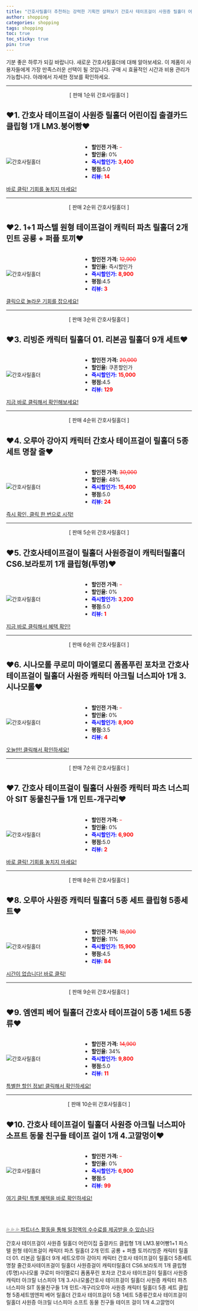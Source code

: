 ```yaml
---
title: "간호사릴홀더 추천하는 강력한 기획전 살펴보기 간호사 테이프걸이 사원증 릴홀더 어린이집"
author: shopping
categories: shopping
tags: shopping
toc: true
toc_sticky: true
pin: true
---
```

기분 좋은 하루가 되길 바랍니다. 새로운 간호사릴홀더에 대해 알아보세요. 이 제품이 사용자들에게 가장 만족스러운 선택이 될 것입니다. 구매 시 효율적인 시간과 비용 관리가 가능합니다. 아래에서 자세한 정보를 확인하세요.

---
<p class="toplist" style="margin: 0 auto; display: block; width: fit-content;">[ 판매 1순위 간호사릴홀더 ]</p>

<h2><strong>❤️1. 간호사 테이프걸이 사원증 릴홀더 어린이집 출결카드 클립형 1개 LM3.붕어빵❤️</strong></h2>

<div style="display: flex; align-items: center;">
    <div style="flex: 0.4;">
        <img src="https://thumbnail9.coupangcdn.com/thumbnails/remote/230x230ex/image/vendor_inventory/b721/827aa6fe0e4b7331755f5a13832867b62b99dfe8383abfb25efb9d64d808.jpeg" alt="간호사릴홀더" style="max-width: 100%;">
    </div>
    <div style="flex: 0.6; margin-left: 10px;">
        <ul>
            <li><strong>할인전 가격:</strong> <del style="color: red;">-</del></li>
            <li><strong>할인율:</strong> 0%</li>
            <li><span style='color:blue'><strong>즉시할인가:</strong></span> <span style='color:red'><strong>3,400</strong></span></li>
            <li><strong>평점:</strong>5.0</li>
            <li><span style='color:blue'><strong>리뷰:</strong></span> <span style='color:red'><strong>14</strong></span></li>
        </ul>
    </div>
</div>
<div class="center">
    <a href="https://selin100587001.github.io?lptag=AF9450613&subid=githubio&pageKey=8005105599&traceid=V0-153&itemId=22311258107&vendorItemId=89356678077" class="myButton">
        바로 클릭! 기회를 놓치지 마세요!
    </a>
</div>


---
<p class="toplist" style="margin: 0 auto; display: block; width: fit-content;">[ 판매 2순위 간호사릴홀더 ]</p>

<h2><strong>❤️2. 1+1 파스텔 원형 테이프걸이 캐릭터 파츠 릴홀더 2개 민트 공룡 + 퍼플 토끼❤️</strong></h2>

<div style="display: flex; align-items: center;">
    <div style="flex: 0.4;">
        <img src="https://thumbnail10.coupangcdn.com/thumbnails/remote/230x230ex/image/vendor_inventory/32f1/cdc3ce542ed5c5920e6cfa14a45adc502eabb653ca7c32adc49c4450eea1.jpg" alt="간호사릴홀더" style="max-width: 100%;">
    </div>
    <div style="flex: 0.6; margin-left: 10px;">
        <ul>
            <li><strong>할인전 가격:</strong> <del style="color: red;">12,900</del></li>
            <li><strong>할인율:</strong> 즉시할인가</li>
            <li><span style='color:blue'><strong>즉시할인가:</strong></span> <span style='color:red'><strong>8,900</strong></span></li>
            <li><strong>평점:</strong>4.5</li>
            <li><span style='color:blue'><strong>리뷰:</strong></span> <span style='color:red'><strong>3</strong></span></li>
        </ul>
    </div>
</div>
<div class="center">
    <a href="https://selin100587001.github.io?lptag=AF9450613&subid=githubio&pageKey=7841817801&traceid=V0-153&itemId=21350256352&vendorItemId=88407932410" class="myButton">
        클릭으로 놀라운 기회를 잡으세요!
    </a>
</div>


---
<p class="toplist" style="margin: 0 auto; display: block; width: fit-content;">[ 판매 3순위 간호사릴홀더 ]</p>

<h2><strong>❤️3. 리빙준 캐릭터 릴홀더 01. 리본곰 릴홀더 9개 세트❤️</strong></h2>

<div style="display: flex; align-items: center;">
    <div style="flex: 0.4;">
        <img src="https://thumbnail9.coupangcdn.com/thumbnails/remote/230x230ex/image/vendor_inventory/8dc3/e415afabca8260ae94646a392bb78cf7f5150962aa265e8e11df8b2ae7a8.jpg" alt="간호사릴홀더" style="max-width: 100%;">
    </div>
    <div style="flex: 0.6; margin-left: 10px;">
        <ul>
            <li><strong>할인전 가격:</strong> <del style="color: red;">20,000</del></li>
            <li><strong>할인율:</strong> 쿠폰할인가</li>
            <li><span style='color:blue'><strong>즉시할인가:</strong></span> <span style='color:red'><strong>15,000</strong></span></li>
            <li><strong>평점:</strong>4.5</li>
            <li><span style='color:blue'><strong>리뷰:</strong></span> <span style='color:red'><strong>129</strong></span></li>
        </ul>
    </div>
</div>
<div class="center">
    <a href="https://selin100587001.github.io?lptag=AF9450613&subid=githubio&pageKey=6776223210&traceid=V0-153&itemId=15923039379&vendorItemId=86818635575" class="myButton">
        지금 바로 클릭해서 확인해보세요!
    </a>
</div>


---
<p class="toplist" style="margin: 0 auto; display: block; width: fit-content;">[ 판매 4순위 간호사릴홀더 ]</p>

<h2><strong>❤️4. 오루아 강아지 캐릭터 간호사 테이프걸이 릴홀더 5종세트 명찰 줄❤️</strong></h2>

<div style="display: flex; align-items: center;">
    <div style="flex: 0.4;">
        <img src="https://thumbnail9.coupangcdn.com/thumbnails/remote/230x230ex/image/vendor_inventory/5d82/3485119d307a18ef84ff1b191c71ad7b435de062e87799db2e9aa8bd3803.jpg" alt="간호사릴홀더" style="max-width: 100%;">
    </div>
    <div style="flex: 0.6; margin-left: 10px;">
        <ul>
            <li><strong>할인전 가격:</strong> <del style="color: red;">30,000</del></li>
            <li><strong>할인율:</strong> 48%</li>
            <li><span style='color:blue'><strong>즉시할인가:</strong></span> <span style='color:red'><strong>15,400</strong></span></li>
            <li><strong>평점:</strong>5.0</li>
            <li><span style='color:blue'><strong>리뷰:</strong></span> <span style='color:red'><strong>24</strong></span></li>
        </ul>
    </div>
</div>
<div class="center">
    <a href="https://selin100587001.github.io?lptag=AF9450613&subid=githubio&pageKey=7732582274&traceid=V0-153&itemId=20782574800&vendorItemId=87847669120" class="myButton">
        즉시 확인, 클릭 한 번으로 시작!
    </a>
</div>


---
<p class="toplist" style="margin: 0 auto; display: block; width: fit-content;">[ 판매 5순위 간호사릴홀더 ]</p>

<h2><strong>❤️5. 간호사테이프걸이 릴홀더 사원증걸이 캐릭터릴홀더 CS6.보라토끼 1개 클립형(투명)❤️</strong></h2>

<div style="display: flex; align-items: center;">
    <div style="flex: 0.4;">
        <img src="https://thumbnail9.coupangcdn.com/thumbnails/remote/230x230ex/image/vendor_inventory/d6ee/ba1fb0b0cf3ae03a875cc5d50649f6faa3dcf7497a7607297d8901bef910.jpg" alt="간호사릴홀더" style="max-width: 100%;">
    </div>
    <div style="flex: 0.6; margin-left: 10px;">
        <ul>
            <li><strong>할인전 가격:</strong> <del style="color: red;">-</del></li>
            <li><strong>할인율:</strong> 0%</li>
            <li><span style='color:blue'><strong>즉시할인가:</strong></span> <span style='color:red'><strong>3,200</strong></span></li>
            <li><strong>평점:</strong>5.0</li>
            <li><span style='color:blue'><strong>리뷰:</strong></span> <span style='color:red'><strong>1</strong></span></li>
        </ul>
    </div>
</div>
<div class="center">
    <a href="https://selin100587001.github.io?lptag=AF9450613&subid=githubio&pageKey=8187116947&traceid=V0-153&itemId=23415307232&vendorItemId=90442363914" class="myButton">
        지금 바로 클릭해서 혜택 확인!
    </a>
</div>


---
<p class="toplist" style="margin: 0 auto; display: block; width: fit-content;">[ 판매 6순위 간호사릴홀더 ]</p>

<h2><strong>❤️6. 시나모롤 쿠로미 마이멜로디 폼폼푸린 포차코 간호사 테이프걸이 릴홀더 사원증 캐릭터 아크릴 너스피아 1개 3.시나모롤❤️</strong></h2>

<div style="display: flex; align-items: center;">
    <div style="flex: 0.4;">
        <img src="https://thumbnail10.coupangcdn.com/thumbnails/remote/230x230ex/image/vendor_inventory/91eb/fca18bfdc92823821cf2b54d8c940b5d2e9a09be9c80aba5afc84ba46abc.jpg" alt="간호사릴홀더" style="max-width: 100%;">
    </div>
    <div style="flex: 0.6; margin-left: 10px;">
        <ul>
            <li><strong>할인전 가격:</strong> <del style="color: red;">-</del></li>
            <li><strong>할인율:</strong> 0%</li>
            <li><span style='color:blue'><strong>즉시할인가:</strong></span> <span style='color:red'><strong>8,900</strong></span></li>
            <li><strong>평점:</strong>3.5</li>
            <li><span style='color:blue'><strong>리뷰:</strong></span> <span style='color:red'><strong>4</strong></span></li>
        </ul>
    </div>
</div>
<div class="center">
    <a href="https://selin100587001.github.io?lptag=AF9450613&subid=githubio&pageKey=8024815672&traceid=V0-153&itemId=22426553427&vendorItemId=89471257698" class="myButton">
        오늘만! 클릭해서 확인하세요!
    </a>
</div>


---
<p class="toplist" style="margin: 0 auto; display: block; width: fit-content;">[ 판매 7순위 간호사릴홀더 ]</p>

<h2><strong>❤️7. 간호사 테이프걸이 릴홀더 사원증 캐릭터 파츠 너스피아 SIT 동물친구들 1개 민트-개구리❤️</strong></h2>

<div style="display: flex; align-items: center;">
    <div style="flex: 0.4;">
        <img src="https://thumbnail7.coupangcdn.com/thumbnails/remote/230x230ex/image/vendor_inventory/2a19/87190825e10d29a3f21d4871964dfe3b1f197b2486622800cda9e94d9146.jpg" alt="간호사릴홀더" style="max-width: 100%;">
    </div>
    <div style="flex: 0.6; margin-left: 10px;">
        <ul>
            <li><strong>할인전 가격:</strong> <del style="color: red;">-</del></li>
            <li><strong>할인율:</strong> 0%</li>
            <li><span style='color:blue'><strong>즉시할인가:</strong></span> <span style='color:red'><strong>6,900</strong></span></li>
            <li><strong>평점:</strong>5.0</li>
            <li><span style='color:blue'><strong>리뷰:</strong></span> <span style='color:red'><strong>2</strong></span></li>
        </ul>
    </div>
</div>
<div class="center">
    <a href="https://selin100587001.github.io?lptag=AF9450613&subid=githubio&pageKey=8042138892&traceid=V0-153&itemId=22522652015&vendorItemId=89564697755" class="myButton">
        바로 클릭! 기회를 놓치지 마세요!
    </a>
</div>


---
<p class="toplist" style="margin: 0 auto; display: block; width: fit-content;">[ 판매 8순위 간호사릴홀더 ]</p>

<h2><strong>❤️8. 오루아 사원증 캐릭터 릴홀더 5종 세트 클립형 5종세트❤️</strong></h2>

<div style="display: flex; align-items: center;">
    <div style="flex: 0.4;">
        <img src="https://thumbnail8.coupangcdn.com/thumbnails/remote/230x230ex/image/vendor_inventory/b950/607d22d1d916a649cd013e1b9eaf1b33bc8d472eeb3b1422263f1667c2c5.jpg" alt="간호사릴홀더" style="max-width: 100%;">
    </div>
    <div style="flex: 0.6; margin-left: 10px;">
        <ul>
            <li><strong>할인전 가격:</strong> <del style="color: red;">18,000</del></li>
            <li><strong>할인율:</strong> 11%</li>
            <li><span style='color:blue'><strong>즉시할인가:</strong></span> <span style='color:red'><strong>15,900</strong></span></li>
            <li><strong>평점:</strong>4.5</li>
            <li><span style='color:blue'><strong>리뷰:</strong></span> <span style='color:red'><strong>84</strong></span></li>
        </ul>
    </div>
</div>
<div class="center">
    <a href="https://selin100587001.github.io?lptag=AF9450613&subid=githubio&pageKey=6874930860&traceid=V0-153&itemId=16458790584&vendorItemId=83648900180" class="myButton">
        시간이 없습니다! 바로 클릭!
    </a>
</div>


---
<p class="toplist" style="margin: 0 auto; display: block; width: fit-content;">[ 판매 9순위 간호사릴홀더 ]</p>

<h2><strong>❤️9. 엠엔피 베어 릴홀더 간호사 테이프걸이 5종 1세트 5종류❤️</strong></h2>

<div style="display: flex; align-items: center;">
    <div style="flex: 0.4;">
        <img src="https://thumbnail6.coupangcdn.com/thumbnails/remote/230x230ex/image/vendor_inventory/c352/30af7f5b787d91890b7ea80582dc4472e36e8aecd68b5f855294b9221706.jpg" alt="간호사릴홀더" style="max-width: 100%;">
    </div>
    <div style="flex: 0.6; margin-left: 10px;">
        <ul>
            <li><strong>할인전 가격:</strong> <del style="color: red;">14,900</del></li>
            <li><strong>할인율:</strong> 34%</li>
            <li><span style='color:blue'><strong>즉시할인가:</strong></span> <span style='color:red'><strong>9,800</strong></span></li>
            <li><strong>평점:</strong>5.0</li>
            <li><span style='color:blue'><strong>리뷰:</strong></span> <span style='color:red'><strong>11</strong></span></li>
        </ul>
    </div>
</div>
<div class="center">
    <a href="https://selin100587001.github.io?lptag=AF9450613&subid=githubio&pageKey=7705203249&traceid=V0-153&itemId=20640168141&vendorItemId=88530292331" class="myButton">
        특별한 할인 정보! 클릭해서 확인하세요!
    </a>
</div>


---
<p class="toplist" style="margin: 0 auto; display: block; width: fit-content;">[ 판매 10순위 간호사릴홀더 ]</p>

<h2><strong>❤️10. 간호사 테이프걸이 릴홀더 사원증 아크릴 너스피아 소프트 동물 친구들 테이프 걸이 1개 4.고깔멍이❤️</strong></h2>

<div style="display: flex; align-items: center;">
    <div style="flex: 0.4;">
        <img src="https://thumbnail10.coupangcdn.com/thumbnails/remote/230x230ex/image/vendor_inventory/a9fa/91b7beca87b58e239dfdf4e075afe339429fd559c63995f06f9bc5960d99.jpg" alt="간호사릴홀더" style="max-width: 100%;">
    </div>
    <div style="flex: 0.6; margin-left: 10px;">
        <ul>
            <li><strong>할인전 가격:</strong> <del style="color: red;">-</del></li>
            <li><strong>할인율:</strong> 0%</li>
            <li><span style='color:blue'><strong>즉시할인가:</strong></span> <span style='color:red'><strong>6,900</strong></span></li>
            <li><strong>평점:</strong>5</li>
            <li><span style='color:blue'><strong>리뷰:</strong></span> <span style='color:red'><strong>99</strong></span></li>
        </ul>
    </div>
</div>
<div class="center">
    <a href="https://selin100587001.github.io?lptag=AF9450613&subid=githubio&pageKey=8238731771&traceid=V0-153&itemId=23711547110&vendorItemId=90736508491" class="myButton">
        여기 클릭! 특별 혜택을 바로 확인하세요!
    </a>
</div>

<br><br><br>[💦 💦 💦 파트너스 활동을 통해 일정액의 수수료를 제공받을 수 있습니다](https://link.coupang.com/a/bcpT2c)<br><br>간호사 테이프걸이 사원증 릴홀더 어린이집 출결카드 클립형 1개 LM3.붕어빵1+1 파스텔 원형 테이프걸이 캐릭터 파츠 릴홀더 2개 민트 공룡 + 퍼플 토끼리빙준 캐릭터 릴홀더 01. 리본곰 릴홀더 9개 세트오루아 강아지 캐릭터 간호사 테이프걸이 릴홀더 5종세트 명찰 줄간호사테이프걸이 릴홀더 사원증걸이 캐릭터릴홀더 CS6.보라토끼 1개 클립형(투명)시나모롤 쿠로미 마이멜로디 폼폼푸린 포차코 간호사 테이프걸이 릴홀더 사원증 캐릭터 아크릴 너스피아 1개 3.시나모롤간호사 테이프걸이 릴홀더 사원증 캐릭터 파츠 너스피아 SIT 동물친구들 1개 민트-개구리오루아 사원증 캐릭터 릴홀더 5종 세트 클립형 5종세트엠엔피 베어 릴홀더 간호사 테이프걸이 5종 1세트 5종류간호사 테이프걸이 릴홀더 사원증 아크릴 너스피아 소프트 동물 친구들 테이프 걸이 1개 4.고깔멍이